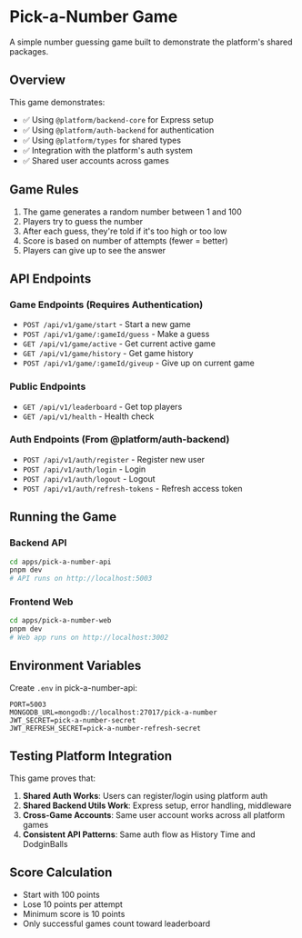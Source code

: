 # Pick-a-Number Game

A simple number guessing game built to demonstrate the platform's shared packages.

## Overview

This game demonstrates:
- ✅ Using `@platform/backend-core` for Express setup
- ✅ Using `@platform/auth-backend` for authentication
- ✅ Using `@platform/types` for shared types
- ✅ Integration with the platform's auth system
- ✅ Shared user accounts across games

## Game Rules

1. The game generates a random number between 1 and 100
2. Players try to guess the number
3. After each guess, they're told if it's too high or too low
4. Score is based on number of attempts (fewer = better)
5. Players can give up to see the answer

## API Endpoints

### Game Endpoints (Requires Authentication)
- `POST /api/v1/game/start` - Start a new game
- `POST /api/v1/game/:gameId/guess` - Make a guess
- `GET /api/v1/game/active` - Get current active game
- `GET /api/v1/game/history` - Get game history
- `POST /api/v1/game/:gameId/giveup` - Give up on current game

### Public Endpoints
- `GET /api/v1/leaderboard` - Get top players
- `GET /api/v1/health` - Health check

### Auth Endpoints (From @platform/auth-backend)
- `POST /api/v1/auth/register` - Register new user
- `POST /api/v1/auth/login` - Login
- `POST /api/v1/auth/logout` - Logout
- `POST /api/v1/auth/refresh-tokens` - Refresh access token

## Running the Game

### Backend API
```bash
cd apps/pick-a-number-api
pnpm dev
# API runs on http://localhost:5003
```

### Frontend Web
```bash
cd apps/pick-a-number-web
pnpm dev
# Web app runs on http://localhost:3002
```

## Environment Variables

Create `.env` in pick-a-number-api:
```env
PORT=5003
MONGODB_URL=mongodb://localhost:27017/pick-a-number
JWT_SECRET=pick-a-number-secret
JWT_REFRESH_SECRET=pick-a-number-refresh-secret
```

## Testing Platform Integration

This game proves that:
1. **Shared Auth Works**: Users can register/login using platform auth
2. **Shared Backend Utils Work**: Express setup, error handling, middleware
3. **Cross-Game Accounts**: Same user account works across all platform games
4. **Consistent API Patterns**: Same auth flow as History Time and DodginBalls

## Score Calculation
- Start with 100 points
- Lose 10 points per attempt
- Minimum score is 10 points
- Only successful games count toward leaderboard